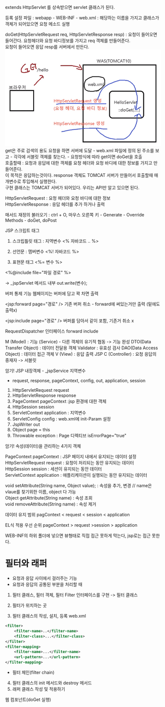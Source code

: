 extends HttpServlet 를 상속받으면 servlet 클래스가 된다.

등록 설정 파일 : webapp - WEB-INF - web.xml : 해당하는 이름을 가지고 클래스가 객체가 되어있으면 요청 메소드 실행

doGet(HttpServletRequest req, HttpServletResponse resp)
: 요청이 들어오면 들어간다. 요청헤더와 요청 바디정보를 가지고 req 객체를 만들어준다.<br>
요청이 들어오면 응답 resp를 서버에서 만든다.
<img src="../img/servlet.png">
get은 주로 검색의 용도
요청을 하면 서버에 도달 - web.xml 파일에 정의 된 주소를 보고 - 각각에 서블릿 객체를 찾는다. - 요청방식에 따라 get이면 doGet을 호출<br>
호출할때 : 요청과 응답에 대한 객체를 요청 헤더와 요청 바디에 대한 정보를 가지고 만들어준다.<br>
이 목적은 응답하는것이다. response 객체도 TOMCAT 서버가 만들어서 호출할때 매개변수로 투입해서 실행한다.<br>
구현 클래스는 TOMCAT 서버가 되어있다. 우리는 API만 알고 있으면 된다.

HttpServletRequest : 요청 헤더와 요청 바디에 대한 정보<br> 
HttpServletResponse : 응답 헤더를 추가 하거나 출력

매서드 재정의 불러오기 : ctrl + O, 마우스 오른쪽 키 - Generate - Override Methods - doGet, doPost

JSP
스크립트 태그

1) 스크립틀릿 태그 : 지역변수
   <%
   자바코드 ..
   %>

2) 선언문 : 맴버변수
   <%!
   자바코드
   %>

3) 표현문 태그
   <%= 변수 %>



<%@include file="파일 경로" %>

-> _jspServlet 메서드 내부
out.write(변수);

버퍼 통제 기능
웹페이지는 버퍼에 담고 꽉 차면 출력

<jsp:forward page="경로" />
기존 버퍼 취소 - forward에 써있는거만 출력 (밑에도 출력x)

<jsp:include page="경로" />
버퍼를 담아서 같이 포함, 기존거 취소 x

RequestDispatcher 인터페이스
forward
include

M (Model) : 기능 (Service) - 다른 객체의 유기적 협동 -> 기능 완성
DTO(Data Transfer Object) : 데이터 전달용 객체
Validator : 유효성 검사
DAO(Data Access Object) : 데이터 접근 객체
V (View) : 응답 출력
JSP
C (Controller) : 요청 응답의 중재자 -> 서블릿


암기!
JSP 내장객체 - _jspService 지역변수
- request, response, pageContext, config, out, application, session

1) HttpServletRequest request
2) HttpServletResponse response
3) PageContext pageContext :jsp 환경에 대한 객체
4) HttpSession session
5) ServletContext application : 지역변수
6) ServletConfig config : web.xml에 init-Param 설정
7) JspWriter out
8) Object page = this
9) Throwable exception : Page 디렉티브 isErrorPage="true"



암기!
속성(데이터)을 관리하는 4가지 객체

PageContext pageContext : JSP 페이지 내에서 유지되는 데이터 설정<br>
HttpServletRequest request : 요청이 처리되는 동안 유지되는 데이터<br>
HttpSession session : 세션이 유지되는 동안 데이터<br>
ServletContext application : 애플리케이션이 실행되는 동안 유지되는 데이터<br>

void setAttribute(String name, Object value); : 속성을 추가, 변경 // name은 vlaue를 찾기위한 이름, object 다 가능<br>
Object getAttribute(String name) : 속성 조회<br>
void removeAttribute(String name) : 속성 제거

데이터 유지 범위
pagContext < request < session < application

EL식 적용 우선 순위
pageContext > request >session > application


WEB-INF의 하위 폴더에 넣으면 뷰형태로 직접 접근 못하게 막는다, jsp로는 접근 못한다.

# 필터와 래퍼

- 요청과 응답 사이에서 걸러주는 기능
- 요청과 응답의 공통된 부분을 처리할 때

1. 필터 클래스, 필터 객체, 필터
   Filter 인터페이스를 구현 -> 필터 클래스

2. 필터가 위치하는 곳

3. 필터 클래스의 작성, 설치, 등록
   web.xml
```xml
<filter>
    <filter-name>..</filter-name>
    <filter-class>...</filter-class>
</filter>
<filter-mapping>
    <filter-name>...</filter-name>
    <url-pattern>...</url-pattern>
</filter-mapping>

```

   - 필터 체인(filter chain)

4. 필터 클래스의 init 메서드와 destroy 메서드
5. 래퍼 클래스 작성 및 적용하기

웹 컴포넌트(doGet 실행)
